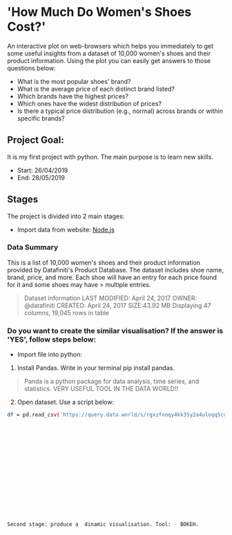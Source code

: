 # 'How Much Do Women's Shoes Cost?'

An interactive plot on web-browsers which helps you immediately to get some useful insights from a dataset of 10,000 women's shoes and their product information. Using the plot you can easily get answers to those questions below:

- What is the most popular shoes' brand?
- What is the average price of each distinct brand listed?
- Which brands have the highest prices?
- Which ones have the widest distribution of prices?
- Is there a typical price distribution (e.g., normal) across brands or within specific brands?

## Project Goal: 

It is my first project with python. The main purpose is to learn new skills. 

- Start: 26/04/2019
- End: 28/05/2019

## Stages

The project is divided into 2 main stages:

- Import data from website: [Node.js](https://data.world/datafiniti/womens-shoe-prices)

### Data Summary

This is a list of 10,000 women's shoes and their product information provided by Datafiniti's Product Database.
The dataset includes shoe name, brand, price, and more. Each shoe will have an entry for each price found for it and some shoes may have > multiple entries.

> Dataset information
> LAST MODIFIED: April 24, 2017
> OWNER: @datafiniti
> CREATED: April 24, 2017
> SIZE:43.92 MB
> Displaying 47 columns, 19,045 rows in table

### Do you want to create the similar visualisation? If the answer is 'YES', follow steps below:

- Import file into python:

1. Install Pandas. Write in your terminal pip install pandas. 
>Panda is a python package for data analysis, time series, and statistics. VERY USEFUL TOOL IN THE DATA WORLD!!

2. Open dataset. Use a script below:

```sh import pandas as pd
df = pd.read_csv('https://query.data.world/s/rgxzfnoqy4kk35y2a4uloqq5cd4wna') ```

















Second stage: produce a  dinamic visualisation. Tool: - BOKEH.

